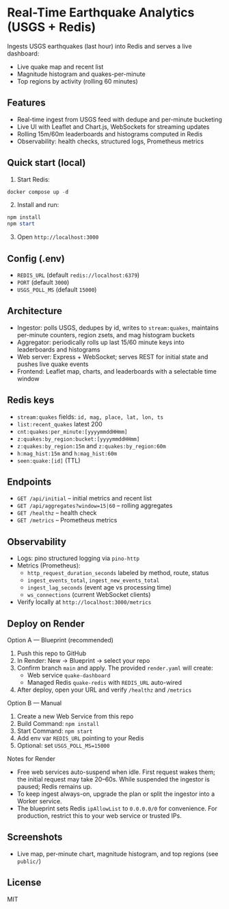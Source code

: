 # Real-Time Earthquake Analytics (USGS + Redis)

Ingests USGS earthquakes (last hour) into Redis and serves a live dashboard:
- Live quake map and recent list
- Magnitude histogram and quakes-per-minute
- Top regions by activity (rolling 60 minutes)

## Features
- Real-time ingest from USGS feed with dedupe and per-minute bucketing
- Live UI with Leaflet and Chart.js, WebSockets for streaming updates
- Rolling 15m/60m leaderboards and histograms computed in Redis
- Observability: health checks, structured logs, Prometheus metrics

## Quick start (local)
1. Start Redis:
```powershell
docker compose up -d
```
2. Install and run:
```powershell
npm install
npm start
```
3. Open `http://localhost:3000`

## Config (.env)
- `REDIS_URL` (default `redis://localhost:6379`)
- `PORT` (default `3000`)
- `USGS_POLL_MS` (default `15000`)

## Architecture
- Ingestor: polls USGS, dedupes by id, writes to `stream:quakes`, maintains per-minute counters, region zsets, and mag histogram buckets
- Aggregator: periodically rolls up last 15/60 minute keys into leaderboards and histograms
- Web server: Express + WebSocket; serves REST for initial state and pushes live quake events
- Frontend: Leaflet map, charts, and leaderboards with a selectable time window

## Redis keys
- `stream:quakes` fields: `id, mag, place, lat, lon, ts`
- `list:recent_quakes` latest 200
- `cnt:quakes:per_minute:[yyyymmddHHmm]`
- `z:quakes:by_region:bucket:[yyyymmddHHmm]`
- `z:quakes:by_region:15m` and `z:quakes:by_region:60m`
- `h:mag_hist:15m` and `h:mag_hist:60m`
- `seen:quake:[id]` (TTL)

## Endpoints
- `GET /api/initial` – initial metrics and recent list
- `GET /api/aggregates?window=15|60` – rolling aggregates
- `GET /healthz` – health check
- `GET /metrics` – Prometheus metrics

## Observability
- Logs: pino structured logging via `pino-http`
- Metrics (Prometheus):
  - `http_request_duration_seconds` labeled by method, route, status
  - `ingest_events_total`, `ingest_new_events_total`
  - `ingest_lag_seconds` (event age vs processing time)
  - `ws_connections` (current WebSocket clients)
- Verify locally at `http://localhost:3000/metrics`

## Deploy on Render
Option A — Blueprint (recommended)
1. Push this repo to GitHub
2. In Render: New → Blueprint → select your repo
3. Confirm branch `main` and apply. The provided `render.yaml` will create:
   - Web service `quake-dashboard`
   - Managed Redis `quake-redis` with `REDIS_URL` auto-wired
4. After deploy, open your URL and verify `/healthz` and `/metrics`

Option B — Manual
1. Create a new Web Service from this repo
2. Build Command: `npm install`
3. Start Command: `npm start`
4. Add env var `REDIS_URL` pointing to your Redis
5. Optional: set `USGS_POLL_MS=15000`

Notes for Render
- Free web services auto-suspend when idle. First request wakes them; the initial request may take 20–60s. While suspended the ingestor is paused; Redis remains up.
- To keep ingest always-on, upgrade the plan or split the ingestor into a Worker service.
- The blueprint sets Redis `ipAllowList` to `0.0.0.0/0` for convenience. For production, restrict this to your web service or trusted IPs.

## Screenshots
- Live map, per-minute chart, magnitude histogram, and top regions (see `public/`)

## License
MIT
